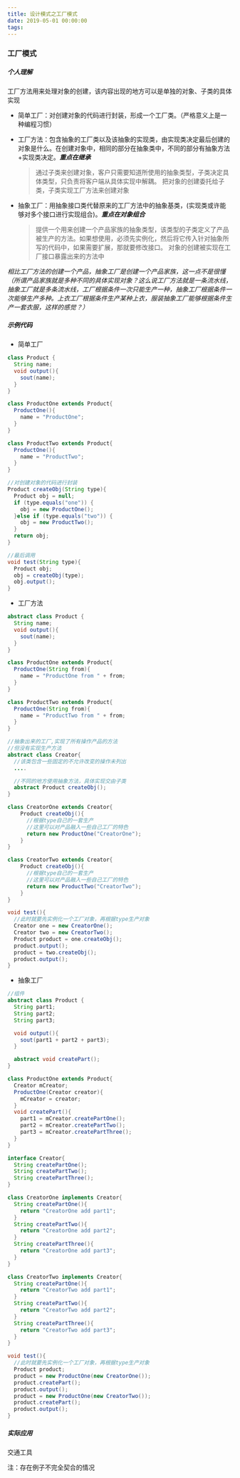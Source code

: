 ```yaml
---
title: 设计模式之工厂模式
date: 2019-05-01 00:00:00
tags:
---
```


### 工厂模式

##### 个人理解

工厂方法用来处理对象的创建，该内容出现的地方可以是单独的对象、子类的具体实现

-   简单工厂：对创建对象的代码进行封装，形成一个工厂类。（严格意义上是一种编程习惯）
-   工厂方法：包含抽象的工厂类以及该抽象的实现类，由实现类决定最后创建的对象是什么。在创建对象中，相同的部分在抽象类中，不同的部分有抽象方法+实现类决定。**_重点在继承_**

    > 通过子类来创建对象，客户只需要知道所使用的抽象类型，子类决定具体类型，只负责将客户端从具体实现中解耦。
    > 把对象的创建委托给子类，子类实现工厂方法来创建对象

-   抽象工厂：用抽象接口类代替原来的工厂方法中的抽象基类，(实现类或许能够对多个接口进行实现组合)。**_重点在对象组合_**

    > 提供一个用来创建一个产品家族的抽象类型，该类型的子类定义了产品被生产的方法。如果想使用，必须先实例化，然后将它传入针对抽象所写的代码中，如果需要扩展，那就要修改接口。
    > 对象的创建被实现在工厂接口暴露出来的方法中

_相比工厂方法的创建一个产品，抽象工厂是创建一个产品家族，这一点不是很懂（所谓产品家族就是多种不同的具体实现对象？这么说工厂方法就是一条流水线，抽象工厂就是多条流水线，工厂根据条件一次只能生产一种，抽象工厂根据条件一次能够生产多种。上衣工厂根据条件生产某种上衣，服装抽象工厂能够根据条件生产一套衣服，这样的感觉？）_

##### 示例代码

-   简单工厂

```java
class Product {
  String name;
  void output(){
    sout(name);
  }
}

class ProductOne extends Product{
  ProductOne(){
    name = "ProductOne";
  }
}

class ProductTwo extends Product{
  ProductOne(){
    name = "ProductTwo";
  }
}

//对创建对象的代码进行封装
Product createObj(String type){
  Product obj = null;
  if (type.equals("one")) {
    obj = new ProductOne();
  }else if (type.equals("two")) {
    obj = new ProductTwo();
  }
  return obj;
}

//最后调用
void test(String type){
  Product obj;
  obj = createObj(type);
  obj.output();
}
```

-   工厂方法

```java
abstract class Product {
  String name;
  void output(){
    sout(name);
  }
}

class ProductOne extends Product{
  ProductOne(String from){
    name = "ProductOne from " + from;
  }
}

class ProductTwo extends Product{
  ProductOne(String from){
    name = "ProductTwo from " + from;
  }
}

//抽象出来的工厂,实现了所有操作产品的方法
//但没有实现生产方法
abstract class Creator{
  //该类包含一些固定的不允许改变的操作未列出
  ....

  //不同的地方使用抽象方法，具体实现交由子类
  abstract Product createObj();
}

class CreatorOne extends Creator{
    Product createObj(){
      //根据type自己的一套生产
      //这里可以对产品融入一些自己工厂的特色
      return new ProductOne("CreatorOne");
    }
}

class CreatorTwo extends Creator{
    Product createObj(){
      //根据type自己的一套生产
      //这里可以对产品融入一些自己工厂的特色
      return new ProductTwo("CreatorTwo");
    }
}

void test(){
  //此时就要先实例化一个工厂对象，再根据type生产对象
  Creator one = new CreatorOne();
  Creator two = new CreatorTwo();
  Product product = one.createObj();
  product.output();
  product = two.createObj();
  product.output();
}
```

-   抽象工厂

```java
//组件
abstract class Product {
  String part1;
  String part2;
  String part3;

  void output(){
    sout(part1 + part2 + part3);
  }

  abstract void createPart();
}

class ProductOne extends Product{
  Creator mCreator;
  ProductOne(Creator creator){
    mCreator = creator;
  }
  void createPart(){
    part1 = mCreator.createPartOne();
    part2 = mCreator.createPartTwo();
    part3 = mCreator.createPartThree();
  }
}

interface Creator{
  String createPartOne();
  String createPartTwo();
  String createPartThree();
}

class CreatorOne implements Creator{
  String createPartOne(){
    return "CreatorOne add part1";
  }
  String createPartTwo(){
    return "CreatorOne add part2";
  }
  String createPartThree(){
    return "CreatorOne add part3";
  }
}

class CreatorTwo implements Creator{
  String createPartOne(){
    return "CreatorTwo add part1";
  }
  String createPartTwo(){
    return "CreatorTwo add part2";
  }
  String createPartThree(){
    return "CreatorTwo add part3";
  }
}

void test(){
  //此时就要先实例化一个工厂对象，再根据type生产对象
  Product product;
  product = new ProductOne(new CreatorOne());
  product.createPart();
  product.output();
  product = new ProductOne(new CreatorTwo());
  product.createPart();
  product.output();
}
```

##### 实际应用
交通工具

注：存在例子不完全契合的情况
